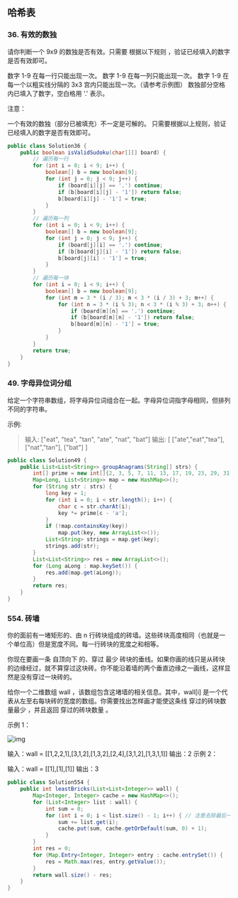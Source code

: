 ## 哈希表

### 36. 有效的数独

请你判断一个 9x9 的数独是否有效。只需要 根据以下规则 ，验证已经填入的数字是否有效即可。

数字 1-9 在每一行只能出现一次。
数字 1-9 在每一列只能出现一次。
数字 1-9 在每一个以粗实线分隔的 3x3 宫内只能出现一次。（请参考示例图）
数独部分空格内已填入了数字，空白格用 '.' 表示。

注意：

一个有效的数独（部分已被填充）不一定是可解的。
只需要根据以上规则，验证已经填入的数字是否有效即可。

```java
public class Solution36 {
    public boolean isValidSudoku(char[][] board) {
        // 遍历每一行
        for (int i = 0; i < 9; i++) {
            boolean[] b = new boolean[9];
            for (int j = 0; j < 9; j++) {
                if (board[i][j] == '.') continue;
                if (b[board[i][j] - '1']) return false;
                b[board[i][j] - '1'] = true;
            }
        }
        // 遍历每一列
        for (int i = 0; i < 9; i++) {
            boolean[] b = new boolean[9];
            for (int j = 0; j < 9; j++) {
                if (board[j][i] == '.') continue;
                if (b[board[j][i] - '1']) return false;
                b[board[j][i] - '1'] = true;
            }
        }
        // 遍历每一块
        for (int i = 0; i < 9; i++) {
            boolean[] b = new boolean[9];
            for (int m = 3 * (i / 3); m < 3 * (i / 3) + 3; m++) {
                for (int n = 3 * (i % 3); n < 3 * (i % 3) + 3; n++) {
                    if (board[m][n] == '.') continue;
                    if (b[board[m][n] - '1']) return false;
                    b[board[m][n] - '1'] = true;
                }
            }
        }
        return true;
    }
}
```

### 49. 字母异位词分组

给定一个字符串数组，将字母异位词组合在一起。字母异位词指字母相同，但排列不同的字符串。

示例:

>输入: ["eat", "tea", "tan", "ate", "nat", "bat"]
>输出:
>[
>  ["ate","eat","tea"],
>  ["nat","tan"],
>  ["bat"]
>]

```java
public class Solution49 {
    public List<List<String>> groupAnagrams(String[] strs) {
        int[] prime = new int[]{2, 3, 5, 7, 11, 13, 17, 19, 23, 29, 31, 41, 43, 47, 53, 59, 61, 67, 71, 73, 79, 83, 89, 97, 101, 103};
        Map<Long, List<String>> map = new HashMap<>();
        for (String str : strs) {
            long key = 1;
            for (int i = 0; i < str.length(); i++) {
                char c = str.charAt(i);
                key *= prime[c - 'a'];
            }
            if (!map.containsKey(key))
                map.put(key, new ArrayList<>());
            List<String> strings = map.get(key);
            strings.add(str);
        }
        List<List<String>> res = new ArrayList<>();
        for (Long aLong : map.keySet()) {
            res.add(map.get(aLong));
        }
        return res;
    }
}
```

### 554. 砖墙

你的面前有一堵矩形的、由 n 行砖块组成的砖墙。这些砖块高度相同（也就是一个单位高）但是宽度不同。每一行砖块的宽度之和相等。

你现在要画一条 自顶向下 的、穿过 最少 砖块的垂线。如果你画的线只是从砖块的边缘经过，就不算穿过这块砖。你不能沿着墙的两个垂直边缘之一画线，这样显然是没有穿过一块砖的。

给你一个二维数组 wall ，该数组包含这堵墙的相关信息。其中，wall[i] 是一个代表从左至右每块砖的宽度的数组。你需要找出怎样画才能使这条线 穿过的砖块数量最少 ，并且返回 穿过的砖块数量 。

 

示例 1：

![img](https://assets.leetcode.com/uploads/2021/04/24/cutwall-grid.jpg)

输入：wall = [[1,2,2,1],[3,1,2],[1,3,2],[2,4],[3,1,2],[1,3,1,1]]
输出：2
示例 2：

输入：wall = [[1],[1],[1]]
输出：3

```java
public class Solution554 {
    public int leastBricks(List<List<Integer>> wall) {
        Map<Integer, Integer> cache = new HashMap<>();
        for (List<Integer> list : wall) {
            int sum = 0;
            for (int i = 0; i < list.size() - 1; i++) { // 注意去除最后一个
                sum += list.get(i);
                cache.put(sum, cache.getOrDefault(sum, 0) + 1);
            }
        }
        int res = 0;
        for (Map.Entry<Integer, Integer> entry : cache.entrySet()) {
            res = Math.max(res, entry.getValue());
        }
        return wall.size() - res;
    }
}

```

